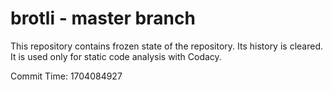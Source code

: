 # brotli - master branch

This repository contains frozen state of the repository.
Its history is cleared. It is used only for static code
analysis with Codacy.

Commit Time: 1704084927